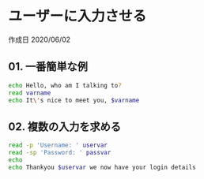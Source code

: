 # ユーザーに入力させる

作成日 2020/06/02

## 01. 一番簡単な例

```bash
echo Hello, who am I talking to?
read varname
echo It\'s nice to meet you, $varname
```

## 02. 複数の入力を求める

```bash
read -p 'Username: ' uservar
read -sp 'Password: ' passvar
echo
echo Thankyou $uservar we now have your login details
```

